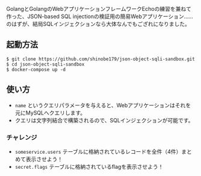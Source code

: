 GolangとGolangのWebアプリケーションフレームワークEchoの練習を兼ねて作った、JSON-based SQL injectionの検証用の簡易Webアプリケーション……のはずが、結局SQLインジェクションなら大体なんでもござれになりました。

## 起動方法

```
$ git clone https://github.com/shinobe179/json-object-sqli-sandbox.git
$ cd json-object-sqli-sandbox
$ docker-compose up -d
```

## 使い方

- `name` というクエリパラメータを与えると、Webアプリケーションはそれを元にMySQLへクエリします。
- クエリは文字列結合で構築されるので、SQLインジェクションが可能です。

### チャレンジ

- `someservice.users` テーブルに格納されているレコードを全件（4件）まとめて表示させよう！
- `secret.flags` テーブルに格納されているflagを表示させよう！
